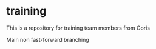 # training
This is a repository for <EPAM> training team members from Goris

Main non fast-forward branching
